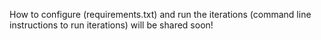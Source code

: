 How to configure (requirements.txt) and run the iterations (command line instructions to run iterations) will be shared soon!
